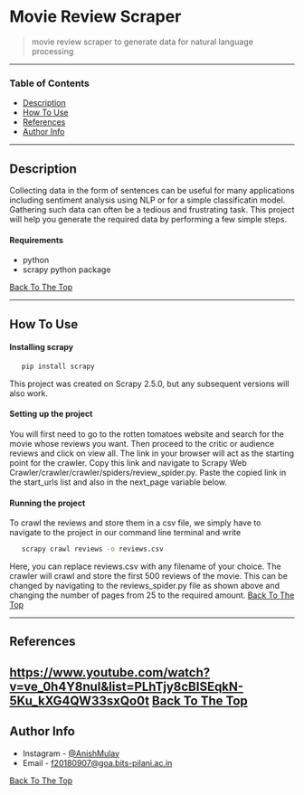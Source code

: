 # Movie Review Scraper

> movie review scraper to generate data for natural language processing

---

### Table of Contents
- [Description](#description)
- [How To Use](#how-to-use)
- [References](#references)
- [Author Info](#author-info)

---

## Description

Collecting data in the form of sentences can be useful for many applications including sentiment analysis using NLP or for a simple classificatin model. Gathering such data can often be a tedious and frustrating task. This project will help you generate the required data by performing a few simple steps.

#### Requirements

- python
- scrapy python package

[Back To The Top](#read-me-template)

---

## How To Use




#### Installing scrapy

```bash
   pip install scrapy
```
This project was created on Scrapy 2.5.0, but any subsequent versions will also work.

#### Setting up the project
You will first need to go to the rotten tomatoes website and search for the movie whose reviews you want. Then proceed to the critic or audience reviews and click on view all. The link in your browser will act as the starting point for the crawler. Copy this link and navigate to Scrapy Web Crawler/crawler/crawler/spiders/review\_spider.py. Paste the copied link in the start\_urls list and also in the next\_page variable below.

#### Running the project
To crawl the reviews and store them in a csv file, we simply have to navigate to the project in our command line terminal and write
```bash
   scrapy crawl reviews -o reviews.csv
```
Here, you can replace reviews.csv with any filename of your choice. The crawler will crawl and store the first 500 reviews of the movie. This can be changed by navigating to the reviews\_spider.py file as shown above and changing the number of pages from 25 to the required amount.
[Back To The Top](#read-me-template)

---

## References
https://www.youtube.com/watch?v=ve_0h4Y8nuI&list=PLhTjy8cBISEqkN-5Ku_kXG4QW33sxQo0t
[Back To The Top](#read-me-template)
---

## Author Info

- Instagram - [@AnishMulay](https://www.instagram.com/_Anish_Mulay_/)
- Email - f20180907@goa.bits-pilani.ac.in

[Back To The Top](#read-me-template)
